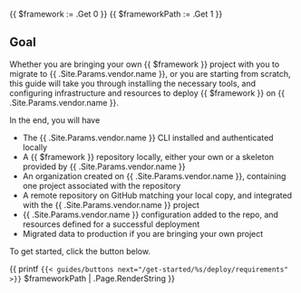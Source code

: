 {{ $framework := .Get 0 }}
{{ $frameworkPath := .Get 1 }}

## Goal 

Whether you are bringing your own {{ $framework }} project with you to migrate to {{ .Site.Params.vendor.name }},
or you are starting from scratch, this guide will take you through installing the necessary tools, 
and configuring infrastructure and resources to deploy {{ $framework }} on {{ .Site.Params.vendor.name }}.

In the end, you will have 

- The {{ .Site.Params.vendor.name }} CLI installed and authenticated locally
- A {{ $framework }} repository locally, either your own or a skeleton provided by {{ .Site.Params.vendor.name }}
- An organization created on {{ .Site.Params.vendor.name }}, containing one project associated with the repository
- A remote repository on GitHub matching your local copy, and integrated with the {{ .Site.Params.vendor.name }} project
- {{ .Site.Params.vendor.name }} configuration added to the repo, and resources defined for a successful deployment
- Migrated data to production if you are bringing your own project

To get started, click the button below.

{{ printf `{{< guides/buttons next="/get-started/%s/deploy/requirements" >}}` $frameworkPath | .Page.RenderString }}
